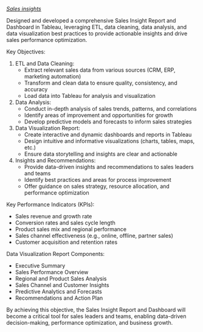 _[Sales insights](https://github.com/kujalasupriya27/Tableau-sales-insights/blob/ea0f3d665a3c3a20b7e68c745bcf63de1af1e99c/Book1.pdf)_
 
Designed and developed a comprehensive Sales Insight Report and Dashboard in Tableau, leveraging ETL, data cleaning, data analysis, and data visualization best practices to provide actionable insights and drive sales performance optimization.

Key Objectives:

1. ETL and Data Cleaning:
    - Extract relevant sales data from various sources (CRM, ERP, marketing automation)
    - Transform and clean data to ensure quality, consistency, and accuracy
    - Load data into Tableau for analysis and visualization
2. Data Analysis:
    - Conduct in-depth analysis of sales trends, patterns, and correlations
    - Identify areas of improvement and opportunities for growth
    - Develop predictive models and forecasts to inform sales strategies
3. Data Visualization Report:
    - Create interactive and dynamic dashboards and reports in Tableau
    - Design intuitive and informative visualizations (charts, tables, maps, etc.)
    - Ensure data storytelling and insights are clear and actionable
4. Insights and Recommendations:
    - Provide data-driven insights and recommendations to sales leaders and teams
    - Identify best practices and areas for process improvement
    - Offer guidance on sales strategy, resource allocation, and performance optimization

Key Performance Indicators (KPIs):

- Sales revenue and growth rate
- Conversion rates and sales cycle length
- Product sales mix and regional performance
- Sales channel effectiveness (e.g., online, offline, partner sales)
- Customer acquisition and retention rates

Data Visualization Report Components:

- Executive Summary
- Sales Performance Overview
- Regional and Product Sales Analysis
- Sales Channel and Customer Insights
- Predictive Analytics and Forecasts
- Recommendations and Action Plan

By achieving this objective, the Sales Insight Report and Dashboard will become a critical tool for sales leaders and teams, enabling data-driven decision-making, performance optimization, and business growth.
 
 
